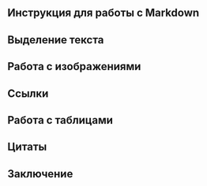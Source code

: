 ## Инструкция для работы с Markdown

## Выделение текста

## Работа с изображениями

## Ссылки

## Работа с таблицами

## Цитаты

## Заключение
